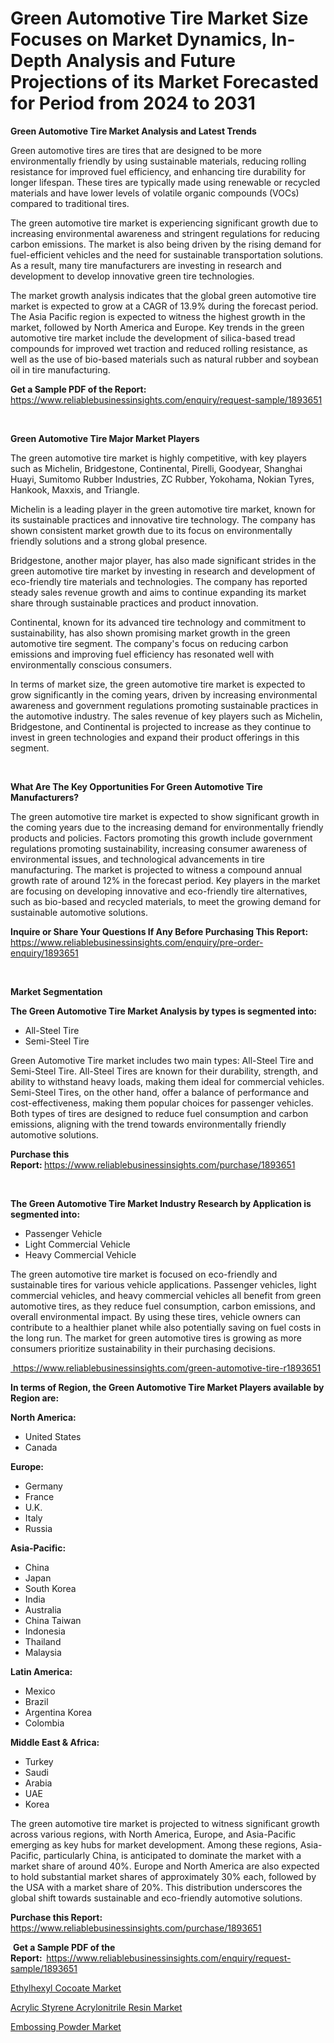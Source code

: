 <p><h1>Green Automotive Tire Market Size Focuses on Market Dynamics, In-Depth Analysis and Future Projections of its Market Forecasted for Period from 2024 to 2031</h1></p><p><strong>Green Automotive Tire Market Analysis and Latest Trends</strong></p>
<p><p>Green automotive tires are tires that are designed to be more environmentally friendly by using sustainable materials, reducing rolling resistance for improved fuel efficiency, and enhancing tire durability for longer lifespan. These tires are typically made using renewable or recycled materials and have lower levels of volatile organic compounds (VOCs) compared to traditional tires.</p><p>The green automotive tire market is experiencing significant growth due to increasing environmental awareness and stringent regulations for reducing carbon emissions. The market is also being driven by the rising demand for fuel-efficient vehicles and the need for sustainable transportation solutions. As a result, many tire manufacturers are investing in research and development to develop innovative green tire technologies.</p><p>The market growth analysis indicates that the global green automotive tire market is expected to grow at a CAGR of 13.9% during the forecast period. The Asia Pacific region is expected to witness the highest growth in the market, followed by North America and Europe. Key trends in the green automotive tire market include the development of silica-based tread compounds for improved wet traction and reduced rolling resistance, as well as the use of bio-based materials such as natural rubber and soybean oil in tire manufacturing.</p></p>
<p><strong>Get a Sample PDF of the Report:&nbsp;</strong> <a href="https://www.reliablebusinessinsights.com/enquiry/request-sample/1893651">https://www.reliablebusinessinsights.com/enquiry/request-sample/1893651</a></p>
<p>&nbsp;</p>
<p><strong>Green Automotive Tire Major Market Players</strong></p>
<p><p>The green automotive tire market is highly competitive, with key players such as Michelin, Bridgestone, Continental, Pirelli, Goodyear, Shanghai Huayi, Sumitomo Rubber Industries, ZC Rubber, Yokohama, Nokian Tyres, Hankook, Maxxis, and Triangle.</p><p>Michelin is a leading player in the green automotive tire market, known for its sustainable practices and innovative tire technology. The company has shown consistent market growth due to its focus on environmentally friendly solutions and a strong global presence.</p><p>Bridgestone, another major player, has also made significant strides in the green automotive tire market by investing in research and development of eco-friendly tire materials and technologies. The company has reported steady sales revenue growth and aims to continue expanding its market share through sustainable practices and product innovation.</p><p>Continental, known for its advanced tire technology and commitment to sustainability, has also shown promising market growth in the green automotive tire segment. The company's focus on reducing carbon emissions and improving fuel efficiency has resonated well with environmentally conscious consumers.</p><p>In terms of market size, the green automotive tire market is expected to grow significantly in the coming years, driven by increasing environmental awareness and government regulations promoting sustainable practices in the automotive industry. The sales revenue of key players such as Michelin, Bridgestone, and Continental is projected to increase as they continue to invest in green technologies and expand their product offerings in this segment.</p></p>
<p>&nbsp;</p>
<p><strong>What Are The Key Opportunities For Green Automotive Tire Manufacturers?</strong></p>
<p><p>The green automotive tire market is expected to show significant growth in the coming years due to the increasing demand for environmentally friendly products and policies. Factors promoting this growth include government regulations promoting sustainability, increasing consumer awareness of environmental issues, and technological advancements in tire manufacturing. The market is projected to witness a compound annual growth rate of around 12% in the forecast period. Key players in the market are focusing on developing innovative and eco-friendly tire alternatives, such as bio-based and recycled materials, to meet the growing demand for sustainable automotive solutions.</p></p>
<p><strong>Inquire or Share Your Questions If Any Before Purchasing This Report:</strong> <a href="https://www.reliablebusinessinsights.com/enquiry/pre-order-enquiry/1893651">https://www.reliablebusinessinsights.com/enquiry/pre-order-enquiry/1893651</a></p>
<p>&nbsp;</p>
<p><strong>Market Segmentation</strong></p>
<p><strong>The Green Automotive Tire Market Analysis by types is segmented into:</strong></p>
<p><ul><li>All-Steel Tire</li><li>Semi-Steel Tire</li></ul></p>
<p><p>Green Automotive Tire market includes two main types: All-Steel Tire and Semi-Steel Tire. All-Steel Tires are known for their durability, strength, and ability to withstand heavy loads, making them ideal for commercial vehicles. Semi-Steel Tires, on the other hand, offer a balance of performance and cost-effectiveness, making them popular choices for passenger vehicles. Both types of tires are designed to reduce fuel consumption and carbon emissions, aligning with the trend towards environmentally friendly automotive solutions.</p></p>
<p><strong>Purchase this Report:&nbsp;</strong><a href="https://www.reliablebusinessinsights.com/purchase/1893651">https://www.reliablebusinessinsights.com/purchase/1893651</a></p>
<p>&nbsp;</p>
<p><strong>The Green Automotive Tire Market Industry Research by Application is segmented into:</strong></p>
<p><ul><li>Passenger Vehicle</li><li>Light Commercial Vehicle</li><li>Heavy Commercial Vehicle</li></ul></p>
<p><p>The green automotive tire market is focused on eco-friendly and sustainable tires for various vehicle applications. Passenger vehicles, light commercial vehicles, and heavy commercial vehicles all benefit from green automotive tires, as they reduce fuel consumption, carbon emissions, and overall environmental impact. By using these tires, vehicle owners can contribute to a healthier planet while also potentially saving on fuel costs in the long run. The market for green automotive tires is growing as more consumers prioritize sustainability in their purchasing decisions.</p></p>
<p><a href="https://www.reliablebusinessinsights.com/green-automotive-tire-r1893651">&nbsp;https://www.reliablebusinessinsights.com/green-automotive-tire-r1893651</a></p>
<p><strong>In terms of Region, the Green Automotive Tire Market Players available by Region are:</strong></p>
<p>
    <p> <strong> North America: </strong>
        <ul>
            <li>United States</li>
            <li>Canada</li>
        </ul>
        </p> 
    <p> <strong> Europe: </strong>
        <ul>
            <li>Germany</li>
            <li>France</li>
            <li>U.K.</li>
            <li>Italy</li>
            <li>Russia</li>
        </ul>
        </p> 
    <p> <strong> Asia-Pacific: </strong>
        <ul>
            <li>China</li>
            <li>Japan</li>
            <li>South Korea</li>
            <li>India</li>
            <li>Australia</li>
            <li>China Taiwan</li>
            <li>Indonesia</li>
            <li>Thailand</li>
            <li>Malaysia</li>
        </ul>
        </p> 
    <p> <strong> Latin America: </strong>
        <ul>
            <li>Mexico</li>
            <li>Brazil</li>
            <li>Argentina Korea</li>
            <li>Colombia</li>
        </ul>
        </p> 
    <p> <strong> Middle East & Africa: </strong>
        <ul>
            <li>Turkey</li>
            <li>Saudi</li>
            <li>Arabia</li>
            <li>UAE</li>
            <li>Korea</li>
        </ul>
    </p>
    </p>
<p><p>The green automotive tire market is projected to witness significant growth across various regions, with North America, Europe, and Asia-Pacific emerging as key hubs for market development. Among these regions, Asia-Pacific, particularly China, is anticipated to dominate the market with a market share of around 40%. Europe and North America are also expected to hold substantial market shares of approximately 30% each, followed by the USA with a market share of 20%. This distribution underscores the global shift towards sustainable and eco-friendly automotive solutions.</p></p>
<p><strong>Purchase this Report: </strong><a href="https://www.reliablebusinessinsights.com/purchase/1893651">https://www.reliablebusinessinsights.com/purchase/1893651</a></p>
<p>&nbsp;<strong>Get a Sample PDF of the Report:&nbsp;&nbsp;</strong><a href="https://www.reliablebusinessinsights.com/enquiry/request-sample/1893651">https://www.reliablebusinessinsights.com/enquiry/request-sample/1893651</a></p>
<p><strong></strong></p>
<p><p><a href="https://github.com/SheilaBruen2023/Market-Research-Report-List-2/blob/main/ethylhexyl-cocoate-market.md">Ethylhexyl Cocoate Market</a></p><p><a href="https://github.com/HenrietteMills1/Market-Research-Report-List-2/blob/main/acrylic-styrene-acrylonitrile-resin-market.md">Acrylic Styrene Acrylonitrile Resin Market</a></p><p><a href="https://github.com/marthawweekle/Market-Research-Report-List-2/blob/main/embossing-powder-market.md">Embossing Powder Market</a></p></p>
